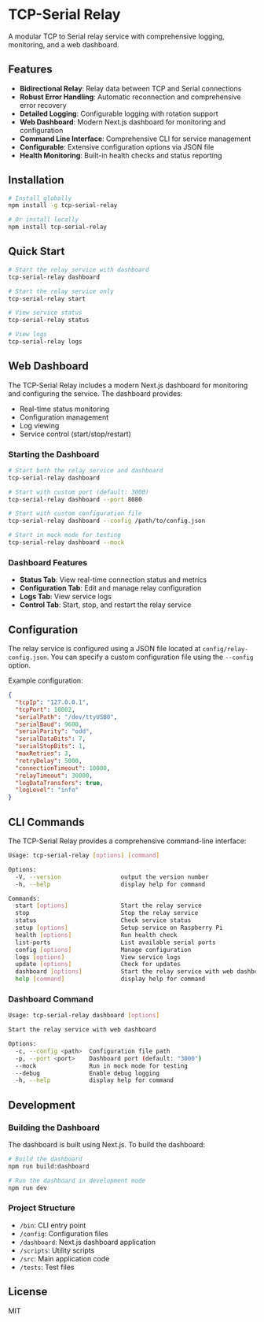 # TCP-Serial Relay

A modular TCP to Serial relay service with comprehensive logging, monitoring, and a web dashboard.

## Features

- **Bidirectional Relay**: Relay data between TCP and Serial connections
- **Robust Error Handling**: Automatic reconnection and comprehensive error recovery
- **Detailed Logging**: Configurable logging with rotation support
- **Web Dashboard**: Modern Next.js dashboard for monitoring and configuration
- **Command Line Interface**: Comprehensive CLI for service management
- **Configurable**: Extensive configuration options via JSON file
- **Health Monitoring**: Built-in health checks and status reporting

## Installation

```bash
# Install globally
npm install -g tcp-serial-relay

# Or install locally
npm install tcp-serial-relay
```

## Quick Start

```bash
# Start the relay service with dashboard
tcp-serial-relay dashboard

# Start the relay service only
tcp-serial-relay start

# View service status
tcp-serial-relay status

# View logs
tcp-serial-relay logs
```

## Web Dashboard

The TCP-Serial Relay includes a modern Next.js dashboard for monitoring and configuring the service. The dashboard provides:

- Real-time status monitoring
- Configuration management
- Log viewing
- Service control (start/stop/restart)

### Starting the Dashboard

```bash
# Start both the relay service and dashboard
tcp-serial-relay dashboard

# Start with custom port (default: 3000)
tcp-serial-relay dashboard --port 8080

# Start with custom configuration file
tcp-serial-relay dashboard --config /path/to/config.json

# Start in mock mode for testing
tcp-serial-relay dashboard --mock
```

### Dashboard Features

- **Status Tab**: View real-time connection status and metrics
- **Configuration Tab**: Edit and manage relay configuration
- **Logs Tab**: View service logs
- **Control Tab**: Start, stop, and restart the relay service

## Configuration

The relay service is configured using a JSON file located at `config/relay-config.json`. You can specify a custom configuration file using the `--config` option.

Example configuration:

```json
{
  "tcpIp": "127.0.0.1",
  "tcpPort": 10002,
  "serialPath": "/dev/ttyUSB0",
  "serialBaud": 9600,
  "serialParity": "odd",
  "serialDataBits": 7,
  "serialStopBits": 1,
  "maxRetries": 3,
  "retryDelay": 5000,
  "connectionTimeout": 10000,
  "relayTimeout": 30000,
  "logDataTransfers": true,
  "logLevel": "info"
}
```

## CLI Commands

The TCP-Serial Relay provides a comprehensive command-line interface:

```bash
Usage: tcp-serial-relay [options] [command]

Options:
  -V, --version                 output the version number
  -h, --help                    display help for command

Commands:
  start [options]               Start the relay service
  stop                          Stop the relay service
  status                        Check service status
  setup [options]               Setup service on Raspberry Pi
  health [options]              Run health check
  list-ports                    List available serial ports
  config [options]              Manage configuration
  logs [options]                View service logs
  update [options]              Check for updates
  dashboard [options]           Start the relay service with web dashboard
  help [command]                display help for command
```

### Dashboard Command

```bash
Usage: tcp-serial-relay dashboard [options]

Start the relay service with web dashboard

Options:
  -c, --config <path>  Configuration file path
  -p, --port <port>    Dashboard port (default: "3000")
  --mock               Run in mock mode for testing
  --debug              Enable debug logging
  -h, --help           display help for command
```

## Development

### Building the Dashboard

The dashboard is built using Next.js. To build the dashboard:

```bash
# Build the dashboard
npm run build:dashboard

# Run the dashboard in development mode
npm run dev
```

### Project Structure

- `/bin`: CLI entry point
- `/config`: Configuration files
- `/dashboard`: Next.js dashboard application
- `/scripts`: Utility scripts
- `/src`: Main application code
- `/tests`: Test files

## License

MIT